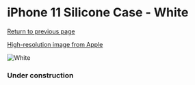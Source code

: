 # iPhone 11 Silicone Case - White

[Return to previous page](/iphone_xr)

[High-resolution image from Apple](https://store.storeimages.cdn-apple.com/8756/as-images.apple.com/is/MWVX2?wid=4500&hei=4500&fmt=png)

<div style="width: 384px"><img src="/everysource/MWVX2.png" alt="White"></div>

### Under construction
